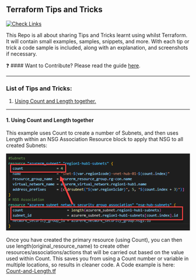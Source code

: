 ## Terraform Tips and Tricks

[![Check Links](https://github.com/jakewalsh90/Terraform-Tips/actions/workflows/links.yml/badge.svg)](https://github.com/jakewalsh90/Terraform-Tips/actions/workflows/links.yml)

This Repo is all about sharing Tips and Tricks learnt using whilst Terraform. It will contain small examples, samples, snippets, and more. With each tip or trick a code sample is included, along with an explanation, and screenshots if necessary. 

❓ #### Want to Contribute? Please read the guide [here](contributing.md).

<hr>

### List of Tips and Tricks:

1. [Using Count and Length together.](https://github.com/jakewalsh90/Terraform-Tips#1-using-count-and-length-together)

<hr>

#### 1. Using Count and Length together

This example uses Count to create a number of Subnets, and then uses Length within an NSG Association Resource block to apply that NSG to all created Subnets:

![Using Count with Length](https://raw.githubusercontent.com/jakewalsh90/Terraform-Tips/main/Count-and-Length/CountLength.png)

Once you have created the primary resource (using Count), you can then use length(original_resource_name) to create other resources/associations/actions that will be carried out based on the value used within Count. This saves you from using a Count number or variable in multiple locations, so results in cleaner code. A Code example is here: [Count-and-Length.tf](https://github.com/jakewalsh90/Terraform-Tips/blob/main/Count-and-length.tf)